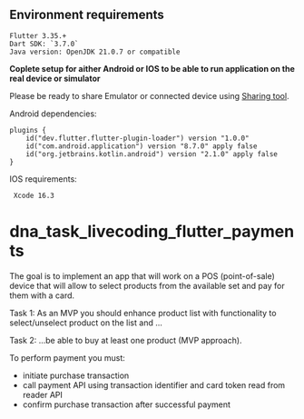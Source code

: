 ## Environment requirements

```
Flutter 3.35.+
Dart SDK: `3.7.0`
Java version: OpenJDK 21.0.7 or compatible
```

**Coplete setup for aither Android or IOS to be able to run application on the real device or simulator**

Please be ready to share Emulator or connected device using [Sharing tool](https://github.com/Genymobile/scrcpy).

Android dependencies:
```
plugins {
    id("dev.flutter.flutter-plugin-loader") version "1.0.0"
    id("com.android.application") version "8.7.0" apply false
    id("org.jetbrains.kotlin.android") version "2.1.0" apply false
}
```
IOS requirements:
```
 Xcode 16.3
```

# dna_task_livecoding_flutter_payments

The goal is to implement an app that will work on a POS (point-of-sale) device that will allow to select products from the available set and pay for them with a card.

Task 1:
As an MVP you should enhance product list with functionality to select/unselect product on the list and ...

Task 2:
...be able to buy at least one product (MVP approach).

To perform payment you must:
- initiate purchase transaction
- call payment API using transaction identifier and card token read from reader API
- confirm purchase transaction after successful payment
